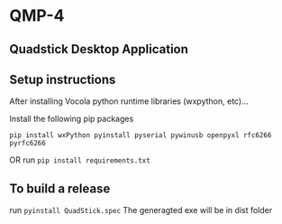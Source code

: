 # QMP-4

## Quadstick Desktop Application

## Setup instructions

After installing Vocola python runtime libraries (wxpython, etc)...

Install the following pip packages

`pip install wxPython pyinstall pyserial pywinusb openpyxl rfc6266 pyrfc6266`

OR run `pip install requirements.txt`

## To build a release
run `pyinstall QuadStick.spec`
The generagted exe will be in dist folder

